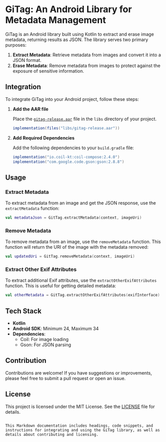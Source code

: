 # GiTag: An Android Library for Metadata Management

GiTag is an Android library built using Kotlin to extract and erase image metadata, returning results as JSON. The library serves two primary purposes:
1. **Extract Metadata**: Retrieve metadata from images and convert it into a JSON format.
2. **Erase Metadata**: Remove metadata from images to protect against the exposure of sensitive information.

## Integration

To integrate GiTag into your Android project, follow these steps:

1. **Add the AAR file**

   Place the [`gitag-release.aar`](https://github.com/kodeflap/GiTag-/tree/main/app/libs) file in the `libs` directory of your project.

   ```gradle
   implementation(files("libs/gitag-release.aar"))
   ```

2. **Add Required Dependencies**

   Add the following dependencies to your `build.gradle` file:

   ```gradle
   implementation("io.coil-kt:coil-compose:2.4.0")
   implementation("com.google.code.gson:gson:2.8.8")
   ```

## Usage

### Extract Metadata

To extract metadata from an image and get the JSON response, use the `extractMetadata` function:

```kotlin
val metadataJson = GitTag.extractMetadata(context, imageUri)
```

### Remove Metadata

To remove metadata from an image, use the `removeMetadata` function. This function will return the URI of the image with the metadata removed:

```kotlin
val updatedUri = GitTag.removeMetadata(context, imageUri)
```

### Extract Other Exif Attributes

To extract additional Exif attributes, use the `extractOtherExifAttributes` function. This is useful for getting detailed metadata:

```kotlin
val otherMetadata = GitTag.extractOtherExifAttributes(exifInterface)
```

## Tech Stack

- **Kotlin**
- **Android SDK**: Minimum 24, Maximum 34
- **Dependencies**:
  - Coil: For image loading
  - Gson: For JSON parsing

## Contribution

Contributions are welcome! If you have suggestions or improvements, please feel free to submit a pull request or open an issue.

## License

This project is licensed under the MIT License. See the [LICENSE](LICENSE) file for details.

```

This Markdown documentation includes headings, code snippets, and instructions for integrating and using the GiTag library, as well as details about contributing and licensing.
